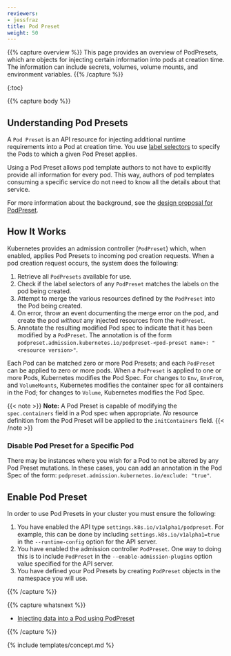```yaml
---
reviewers:
- jessfraz
title: Pod Preset
weight: 50
---
```


{{% capture overview %}}
This page provides an overview of PodPresets, which are objects for injecting
certain information into pods at creation time. The information can include
secrets, volumes, volume mounts, and environment variables.
{{% /capture %}}

{:toc}

{{% capture body %}}
## Understanding Pod Presets

A `Pod Preset` is an API resource for injecting additional runtime requirements
into a Pod at creation time.
You use [label selectors](/docs/concepts/overview/working-with-objects/labels/#label-selectors)
to specify the Pods to which a given Pod Preset applies.

Using a Pod Preset allows pod template authors to not have to explicitly provide 
all information for every pod. This way, authors of pod templates consuming a
specific service do not need to know all the details about that service.

For more information about the background, see the [design proposal for PodPreset](https://git.k8s.io/community/contributors/design-proposals/service-catalog/pod-preset.md).

## How It Works

Kubernetes provides an admission controller (`PodPreset`) which, when enabled,
applies Pod Presets to incoming pod creation requests.
When a pod creation request occurs, the system does the following:

1. Retrieve all `PodPresets` available for use.
1. Check if the label selectors of any `PodPreset` matches the labels on the
   pod being created.
1. Attempt to merge the various resources defined by the `PodPreset` into the
   Pod being created.
1. On error, throw an event documenting the merge error on the pod, and create
   the pod _without_ any injected resources from the `PodPreset`.
1. Annotate the resulting modified Pod spec to indicate that it has been
   modified by a `PodPreset`. The annotation is of the form
   `podpreset.admission.kubernetes.io/podpreset-<pod-preset name>: "<resource version>"`.

Each Pod can be matched zero or more Pod Presets; and each `PodPreset` can be
applied to zero or more pods. When a `PodPreset` is applied to one or more
Pods, Kubernetes modifies the Pod Spec. For changes to `Env`, `EnvFrom`, and
`VolumeMounts`, Kubernetes modifies the container spec for all containers in
the Pod; for changes to `Volume`, Kubernetes modifies the Pod Spec.

{{< note >}}
**Note:** A Pod Preset is capable of modifying the `spec.containers` field in a
Pod spec when appropriate. *No* resource definition from the Pod Preset will be 
applied to the `initContainers` field.
{{< /note >}}

### Disable Pod Preset for a Specific Pod

There may be instances where you wish for a Pod to not be altered by any Pod
Preset mutations. In these cases, you can add an annotation in the Pod Spec
of the form: `podpreset.admission.kubernetes.io/exclude: "true"`.

## Enable Pod Preset

In order to use Pod Presets in your cluster you must ensure the following:

1.  You have enabled the API type `settings.k8s.io/v1alpha1/podpreset`. For
    example, this can be done by including `settings.k8s.io/v1alpha1=true` in
    the `--runtime-config` option for the API server. 
1.  You have enabled the admission controller `PodPreset`. One way to doing this
    is to include `PodPreset` in the `--enable-admission-plugins` option value specified
    for the API server.
1.  You have defined your Pod Presets by creating `PodPreset` objects in the
    namespace you will use.

{{% /capture %}}

{{% capture whatsnext %}}

* [Injecting data into a Pod using PodPreset](/docs/tasks/inject-data-application/podpreset/)

{{% /capture %}}

{% include templates/concept.md %}
